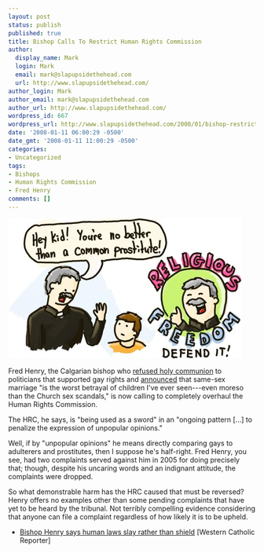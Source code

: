```yaml
---
layout: post
status: publish
published: true
title: Bishop Calls To Restrict Human Rights Commission
author:
  display_name: Mark
  login: Mark
  email: mark@slapupsidethehead.com
  url: http://www.slapupsidethehead.com/
author_login: Mark
author_email: mark@slapupsidethehead.com
author_url: http://www.slapupsidethehead.com/
wordpress_id: 667
wordpress_url: http://www.slapupsidethehead.com/2008/01/bishop-restrict-rights/
date: '2008-01-11 06:00:29 -0500'
date_gmt: '2008-01-11 11:00:29 -0500'
categories:
- Uncategorized
tags:
- Bishops
- Human Rights Commission
- Fred Henry
comments: []
---
```

![Bishop Fred Henry: Religious Freedom](/wp-content/media/2008/01/religious-freedom.jpg)

Fred Henry, the Calgarian bishop who [refused holy communion](http://www.slapupsidethehead.com/2006/08/wafer-nazi/ "a.k.a The Wafer Nazi") to politicians that supported gay rights and [announced](http://www.slapupsidethehead.com/2006/09/fred-henry-off-the-deep-end/ "I really ought to make an award for such nonsense") that same-sex marriage "is the worst betrayal of children I've ever seen---even moreso than the Church sex scandals," is now calling to completely overhaul the Human Rights Commission.

The HRC, he says, is "being used as a sword" in an "ongoing pattern [...] to penalize the expression of unpopular opinions."

Well, if by "unpopular opinions" he means directly comparing gays to adulterers and prostitutes, then I suppose he's half-right. Fred Henry, you see, had two complaints served against him in 2005 for doing precisely that; though, despite his uncaring words and an indignant attitude, the complaints were dropped.

So what demonstrable harm has the HRC caused that must be reversed? Henry offers no examples other than some pending complaints that have yet to be heard by the tribunal. Not terribly compelling evidence considering that anyone can file a complaint regardless of how likely it is to be upheld.

- [Bishop Henry says human laws slay rather than shield](http://www.wcr.ab.ca/news/2008/0114/henry011408.shtml) [Western Catholic Reporter]
